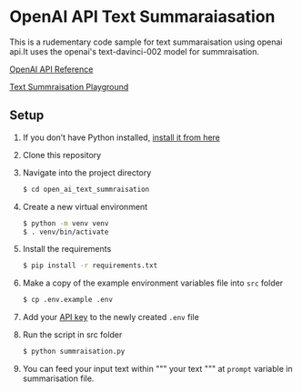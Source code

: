 # OpenAI API Text Summaraiasation

This is a rudementary code sample for text summaraisation using openai api.It uses the openai's text-davinci-002
model for summraisation.

[OpenAI API Reference](https://beta.openai.com/docs/api-reference/introduction)

[Text Summraisation Playground](https://beta.openai.com/playground/p/default-summarize)

## Setup

1. If you don’t have Python installed, [install it from here](https://www.python.org/downloads/)

2. Clone this repository

3. Navigate into the project directory

   ```bash
   $ cd open_ai_text_summraisation
   ```

4. Create a new virtual environment

   ```bash
   $ python -m venv venv
   $ . venv/bin/activate
   ```

5. Install the requirements

   ```bash
   $ pip install -r requirements.txt
   ```

6. Make a copy of the example environment variables file into `src` folder

   ```bash
   $ cp .env.example .env
   ```

7. Add your [API key](https://beta.openai.com/account/api-keys) to the newly created `.env` file

8. Run the script in src folder

   ```bash
   $ python summraisation.py
   ```

9. You can feed your input text within """ your text """ at `prompt` variable in summarisation file.
